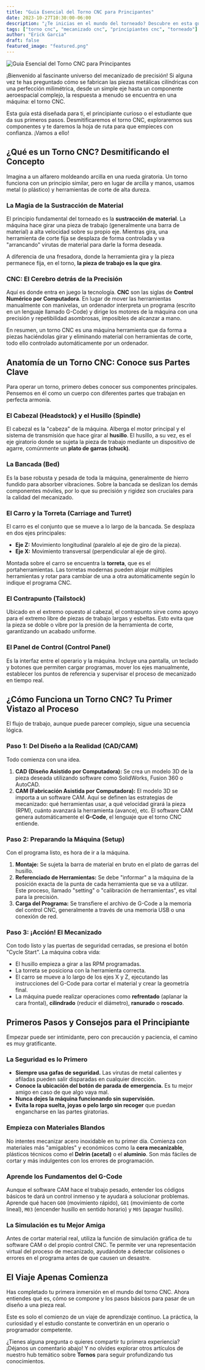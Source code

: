 ```yaml
---
title: "Guia Esencial del Torno CNC para Principantes"
date: 2023-10-27T10:30:00-06:00
description: "¿Te inicias en el mundo del torneado? Descubre en esta guía esencial todo sobre el torno CNC: qué es, sus partes, cómo funciona y los primeros pasos."
tags: ["torno cnc", "mecanizado cnc", "principiantes cnc", "torneado"]
author: "Erick Garcia"
draft: false
featured_image: "featured.png"
---
```


![Guia Esencial del Torno CNC para Principantes](featured.png)


¡Bienvenido al fascinante universo del mecanizado de precisión! Si alguna vez te has preguntado cómo se fabrican las piezas metálicas cilíndricas con una perfección milimétrica, desde un simple eje hasta un componente aeroespacial complejo, la respuesta a menudo se encuentra en una máquina: el torno CNC.

Esta guía está diseñada para ti, el principiante curioso o el estudiante que da sus primeros pasos. Desmitificaremos el torno CNC, exploraremos sus componentes y te daremos la hoja de ruta para que empieces con confianza. ¡Vamos a ello!

## ¿Qué es un Torno CNC? Desmitificando el Concepto

Imagina a un alfarero moldeando arcilla en una rueda giratoria. Un torno funciona con un principio similar, pero en lugar de arcilla y manos, usamos metal (o plástico) y herramientas de corte de alta dureza.

### La Magia de la Sustracción de Material

El principio fundamental del torneado es la **sustracción de material**. La máquina hace girar una pieza de trabajo (generalmente una barra de material) a alta velocidad sobre su propio eje. Mientras gira, una herramienta de corte fija se desplaza de forma controlada y va "arrancando" virutas de material para darle la forma deseada.

A diferencia de una fresadora, donde la herramienta gira y la pieza permanece fija, en el torno, **la pieza de trabajo es la que gira**.

### CNC: El Cerebro detrás de la Precisión

Aquí es donde entra en juego la tecnología. **CNC** son las siglas de **Control Numérico por Computadora**. En lugar de mover las herramientas manualmente con manivelas, un ordenador interpreta un programa (escrito en un lenguaje llamado G-Code) y dirige los motores de la máquina con una precisión y repetibilidad asombrosas, imposibles de alcanzar a mano.

En resumen, un torno CNC es una máquina herramienta que da forma a piezas haciéndolas girar y eliminando material con herramientas de corte, todo ello controlado automáticamente por un ordenador.

## Anatomía de un Torno CNC: Conoce sus Partes Clave

Para operar un torno, primero debes conocer sus componentes principales. Pensemos en él como un cuerpo con diferentes partes que trabajan en perfecta armonía.

### El Cabezal (Headstock) y el Husillo (Spindle)

El cabezal es la "cabeza" de la máquina. Alberga el motor principal y el sistema de transmisión que hace girar al **husillo**. El husillo, a su vez, es el eje giratorio donde se sujeta la pieza de trabajo mediante un dispositivo de agarre, comúnmente un **plato de garras (chuck)**.

### La Bancada (Bed)

Es la base robusta y pesada de toda la máquina, generalmente de hierro fundido para absorber vibraciones. Sobre la bancada se deslizan los demás componentes móviles, por lo que su precisión y rigidez son cruciales para la calidad del mecanizado.

### El Carro y la Torreta (Carriage and Turret)

El carro es el conjunto que se mueve a lo largo de la bancada. Se desplaza en dos ejes principales:
*   **Eje Z:** Movimiento longitudinal (paralelo al eje de giro de la pieza).
*   **Eje X:** Movimiento transversal (perpendicular al eje de giro).

Montada sobre el carro se encuentra la **torreta**, que es el portaherramientas. Las torretas modernas pueden alojar múltiples herramientas y rotar para cambiar de una a otra automáticamente según lo indique el programa CNC.

### El Contrapunto (Tailstock)

Ubicado en el extremo opuesto al cabezal, el contrapunto sirve como apoyo para el extremo libre de piezas de trabajo largas y esbeltas. Esto evita que la pieza se doble o vibre por la presión de la herramienta de corte, garantizando un acabado uniforme.

### El Panel de Control (Control Panel)

Es la interfaz entre el operario y la máquina. Incluye una pantalla, un teclado y botones que permiten cargar programas, mover los ejes manualmente, establecer los puntos de referencia y supervisar el proceso de mecanizado en tiempo real.

## ¿Cómo Funciona un Torno CNC? Tu Primer Vistazo al Proceso

El flujo de trabajo, aunque puede parecer complejo, sigue una secuencia lógica.

### Paso 1: Del Diseño a la Realidad (CAD/CAM)

Todo comienza con una idea.
1.  **CAD (Diseño Asistido por Computadora):** Se crea un modelo 3D de la pieza deseada utilizando software como SolidWorks, Fusion 360 o AutoCAD.
2.  **CAM (Fabricación Asistida por Computadora):** El modelo 3D se importa a un software CAM. Aquí se definen las estrategias de mecanizado: qué herramientas usar, a qué velocidad girará la pieza (RPM), cuánto avanzará la herramienta (avance), etc. El software CAM genera automáticamente el **G-Code**, el lenguaje que el torno CNC entiende.

### Paso 2: Preparando la Máquina (Setup)

Con el programa listo, es hora de ir a la máquina.
1.  **Montaje:** Se sujeta la barra de material en bruto en el plato de garras del husillo.
2.  **Referenciado de Herramientas:** Se debe "informar" a la máquina de la posición exacta de la punta de cada herramienta que se va a utilizar. Este proceso, llamado "setting" o "calibración de herramientas", es vital para la precisión.
3.  **Carga del Programa:** Se transfiere el archivo de G-Code a la memoria del control CNC, generalmente a través de una memoria USB o una conexión de red.

### Paso 3: ¡Acción! El Mecanizado

Con todo listo y las puertas de seguridad cerradas, se presiona el botón "Cycle Start". La máquina cobra vida:
*   El husillo empieza a girar a las RPM programadas.
*   La torreta se posiciona con la herramienta correcta.
*   El carro se mueve a lo largo de los ejes X y Z, ejecutando las instrucciones del G-Code para cortar el material y crear la geometría final.
*   La máquina puede realizar operaciones como **refrentado** (aplanar la cara frontal), **cilindrado** (reducir el diámetro), **ranurado** o **roscado**.

## Primeros Pasos y Consejos para el Principiante

Empezar puede ser intimidante, pero con precaución y paciencia, el camino es muy gratificante.

### La Seguridad es lo Primero

*   **Siempre usa gafas de seguridad.** Las virutas de metal calientes y afiladas pueden salir disparadas en cualquier dirección.
*   **Conoce la ubicación del botón de parada de emergencia.** Es tu mejor amigo en caso de que algo vaya mal.
*   **Nunca dejes la máquina funcionando sin supervisión.**
*   **Evita la ropa suelta, joyas o pelo largo sin recoger** que puedan engancharse en las partes giratorias.

### Empieza con Materiales Blandos

No intentes mecanizar acero inoxidable en tu primer día. Comienza con materiales más "amigables" y económicos como la **cera mecanizable**, plásticos técnicos como el **Delrin (acetal)** o el **aluminio**. Son más fáciles de cortar y más indulgentes con los errores de programación.

### Aprende los Fundamentos del G-Code

Aunque el software CAM hace el trabajo pesado, entender los códigos básicos te dará un control inmenso y te ayudará a solucionar problemas. Aprende qué hacen `G00` (movimiento rápido), `G01` (movimiento de corte lineal), `M03` (encender husillo en sentido horario) y `M05` (apagar husillo).

### La Simulación es tu Mejor Amiga

Antes de cortar material real, utiliza la función de simulación gráfica de tu software CAM o del propio control CNC. Te permite ver una representación virtual del proceso de mecanizado, ayudándote a detectar colisiones o errores en el programa antes de que causen un desastre.

## El Viaje Apenas Comienza

Has completado tu primera inmersión en el mundo del torno CNC. Ahora entiendes qué es, cómo se compone y los pasos básicos para pasar de un diseño a una pieza real.

Este es solo el comienzo de un viaje de aprendizaje continuo. La práctica, la curiosidad y el estudio constante te convertirán en un operario o programador competente.

¿Tienes alguna pregunta o quieres compartir tu primera experiencia? ¡Déjanos un comentario abajo! Y no olvides explorar otros artículos de nuestro hub temático sobre **Tornos** para seguir profundizando tus conocimientos.